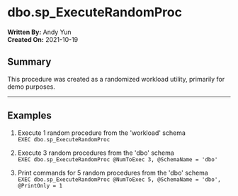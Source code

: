 # dbo.sp_ExecuteRandomProc  
  
**Written By:** Andy Yun  
**Created On:** 2021-10-19  

## Summary
This procedure was created as a randomized workload utility, primarily for
demo purposes.  

---
## Examples

1. Execute 1 random procedure from the 'workload' schema  
`EXEC dbo.sp_ExecuteRandomProc`

3. Execute 3 random procedures from the 'dbo' schema  
`EXEC dbo.sp_ExecuteRandomProc @NumToExec 3, @SchemaName = 'dbo'`

4. Print commands for 5 random procedures from the 'dbo' schema  
`EXEC dbo.sp_ExecuteRandomProc @NumToExec 5, @SchemaName = 'dbo', @PrintOnly = 1`

